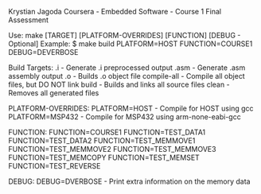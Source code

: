 Krystian Jagoda
Coursera - Embedded Software - Course 1 Final Assessment


 Use: make [TARGET] [PLATFORM-OVERRIDES] [FUNCTION] [DEBUG - Optional]
 Example: $ make build PLATFORM=HOST FUNCTION=COURSE1 DEBUG=DEVERBOSE


 Build Targets:
      <FILE>.i - Generate <FILE>.i preprocessed output
      <FILE>.asm - Generate <FILE>.asm assembly output
      <FILE>.o - Builds <FILE>.o object file
      compile-all - Compile all object files, but DO NOT link
      build - Builds and links all source files
      clean - Removes all generated files

 PLATFORM-OVERRIDES:
       PLATFORM=HOST - Compile for HOST using gcc
       PLATFORM=MSP432 - Compile for MSP432 using arm-none-eabi-gcc

 FUNCTION:
 			FUNCTION=COURSE1
 			FUNCTION=TEST_DATA1
 			FUNCTION=TEST_DATA2
 			FUNCTION=TEST_MEMMOVE1
 			FUNCTION=TEST_MEMMOVE2
 			FUNCTION=TEST_MEMMOVE3
 			FUNCTION=TEST_MEMCOPY
 			FUNCTION=TEST_MEMSET
 			FUNCTION=TEST_REVERSE

 DEBUG:
       DEBUG=DVERBOSE - Print extra information on the memory data
